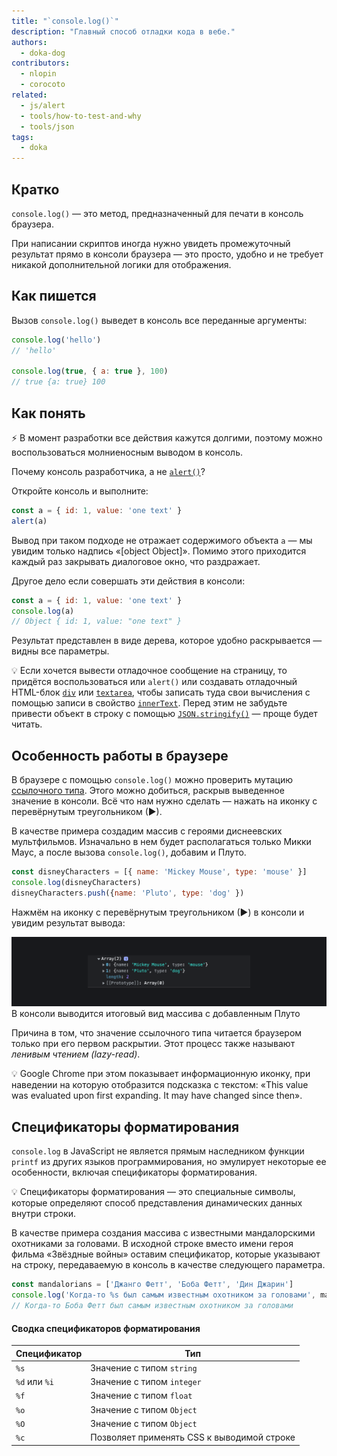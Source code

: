 ```yaml
---
title: "`console.log()`"
description: "Главный способ отладки кода в вебе."
authors:
  - doka-dog
contributors:
  - nlopin
  - corocoto
related:
  - js/alert
  - tools/how-to-test-and-why
  - tools/json
tags:
  - doka
---
```


## Кратко

`console.log()` — это метод, предназначенный для печати в консоль браузера.

При написании скриптов иногда нужно увидеть промежуточный результат прямо в консоли браузера — это просто, удобно и не требует никакой дополнительной логики для отображения.

## Как пишется

Вызов `console.log()` выведет в консоль все переданные аргументы:

```js
console.log('hello')
// 'hello'

console.log(true, { a: true }, 100)
// true {a: true} 100
```

## Как понять

⚡️ В момент разработки все действия кажутся долгими, поэтому можно воспользоваться молниеносным выводом в консоль.

Почему консоль разработчика, а не [`alert()`](/js/alert/)?

Откройте консоль и выполните:

```js
const a = { id: 1, value: 'one text' }
alert(a)
```

Вывод при таком подходе не отражает содержимого объекта `а` — мы увидим только надпись «[object Object]». Помимо этого приходится каждый раз закрывать диалоговое окно, что раздражает.

Другое дело если совершать эти действия в консоли:

```js
const a = { id: 1, value: 'one text' }
console.log(a)
// Object { id: 1, value: "one text" }
```

Результат представлен в виде дерева, которое удобно раскрывается — видны все параметры.

<aside>

💡 Если хочется вывести отладочное сообщение на страницу, то придётся воспользоваться или `alert()` или создавать отладочный HTML-блок [`div`](/html/div/) или [`textarea`](/html/textarea/), чтобы записать туда свои вычисления с помощью записи в свойство [`innerText`](/js/element-innertext/). Перед этим не забудьте привести объект в строку с помощью [`JSON.stringify()`](/tools/json/#preobrazovanie-v-json) — проще будет читать.

</aside>

## Особенность работы в браузере

В браузере с помощью `console.log()` можно проверить мутацию [ссылочного типа](/js/ref-type-vs-value-type/). Этого можно добиться, раскрыв выведенное значение в консоли. Всё что нам нужно сделать — нажать на иконку с перевёрнутым треугольником (►).

В качестве примера создадим массив с героями диснеевских мультфильмов. Изначально в нем будет располагаться только Микки Маус, а после вызова `console.log()`, добавим и Плуто.

```js
const disneyCharacters = [{ name: 'Mickey Mouse', type: 'mouse' }]
console.log(disneyCharacters)
disneyCharacters.push({name: 'Pluto', type: 'dog' })
```

Нажмём на иконку с перевёрнутым треугольником (►) в консоли и увидим результат вывода:

![В консоли отображается массив с обоими героями](images/track-mutation.png)
В консоли выводится итоговый вид массива с добавленным Плуто

Причина в том, что значение ссылочного типа читается браузером только при его первом раскрытии. Этот процесс также называют _ленивым чтением (lazy-read)_.

<aside>

💡 Google Chrome при этом показывает информационную иконку, при наведении на которую отобразится подсказка с текстом: «This value was evaluated upon first expanding. It may have changed since then».

</aside>

## Cпецификаторы форматирования

`console.log` в JavaScript не является прямым наследником функции `printf` из других языков программирования, но эмулирует некоторые ее особенности, включая спецификаторы форматирования.

<aside>

💡 Спецификаторы форматирования — это специальные символы, которые определяют способ представления динамических данных внутри строки.

</aside>

В качестве примера создания массива с известными мандалорскими охотниками за головами. В исходной строке вместо имени героя фильма «Звёздные войны» оставим спецификатор, которые указывают на строку, передаваемую в консоль в качестве следующего параметра.

```js
const mandalorians = ['Джанго Фетт', 'Боба Фетт', 'Дин Джарин']
console.log('Когда-то %s был самым известным охотником за головами', mandalorians[1])
// Когда-то Боба Фетт был самым известным охотником за головами
```

#### Сводка спецификаторов форматирования

| Спецификатор | Тип |
| --- | --- |
| `%s` | Значение с типом `string` |
| `%d` или `%i` | Значение с типом `integer` |
| `%f` | Значение с типом `float` |
| `%o` | Значение с типом `Object` |
| `%O` | Значение с типом `Object` |
| `%c` | Позволяет применять CSS к выводимой строке |

